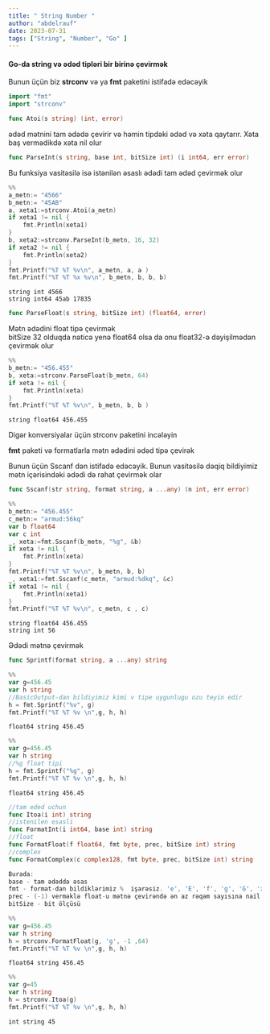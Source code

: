 ```yaml
---
title: " String Number "
author: "abdelrauf"
date: 2023-07-31
tags: ["String", "Number", "Go" ]
---
```


#### Go-da string və ədəd tipləri bir birinə çevirmək

Bunun üçün biz **strconv** və ya **fmt** paketini istifadə edəcəyik



```go
import "fmt"
import "strconv"
```

``` Go
func Atoi(s string) (int, error)   
``` 
ədəd mətnini tam ədədə çevirir  və həmin tipdəki ədəd və xəta qaytarır. Xəta baş vermədikdə xəta nil olur   

``` Go
func ParseInt(s string, base int, bitSize int) (i int64, err error) 
````
Bu funksiya vasitəsilə isə istənilən əsaslı ədədi tam ədəd çevirmək olur 



```go
%%
a_metn:= "4566"
b_metn:= "45AB"
a, xeta1:=strconv.Atoi(a_metn)
if xeta1 != nil {
	fmt.Println(xeta1)
}
b, xeta2:=strconv.ParseInt(b_metn, 16, 32)
if xeta2 != nil {
	fmt.Println(xeta2)
}
fmt.Printf("%T %T %v\n", a_metn, a, a )
fmt.Printf("%T %T %x %v\n", b_metn, b, b, b)


```

    string int 4566
    string int64 45ab 17835


```Go
func ParseFloat(s string, bitSize int) (float64, error)
```
Mətn ədədini float tipə çevirmək  
bitSize 32 olduqda nəticə yenə float64 olsa da onu float32-ə dəyişilmədən çevirmək olur  


```go
%%
b_metn:= "456.455" 
b, xeta:=strconv.ParseFloat(b_metn, 64)
if xeta != nil {
	fmt.Println(xeta)
} 
fmt.Printf("%T %T %v\n", b_metn, b, b )


```

    string float64 456.455


Digər konversiyalar üçün strconv paketini incələyin

**fmt** paketi və formatlarla mətn ədədini ədəd tipə çevirək  

Bunun üçün Sscanf dən istifadə edəcəyik. Bunun vasitəsilə dəqiq bildiyimiz mətn içərisindəki ədədi də rahat çevirmək olar
```Go
func Sscanf(str string, format string, a ...any) (n int, err error)
```


```go
%%
b_metn:= "456.455" 
c_metn:= "armud:56kq"
var b float64
var c int
_, xeta:=fmt.Sscanf(b_metn, "%g", &b)
if xeta != nil {
	fmt.Println(xeta)
} 
fmt.Printf("%T %T %v\n", b_metn, b, b)
_, xeta1:=fmt.Sscanf(c_metn, "armud:%dkq", &c)
if xeta1 != nil {
	fmt.Println(xeta1)
} 
fmt.Printf("%T %T %v\n", c_metn, c , c)
```

    string float64 456.455
    string int 56


Ədədi mətnə çevirmək

```Go
func Sprintf(format string, a ...any) string
```


```go
%%
var g=456.45
var h string
//BasicOutput-dan bildiyimiz kimi v tipe uygunlugu ozu teyin edir
h = fmt.Sprintf("%v", g)
fmt.Printf("%T %T %v \n",g, h, h)
```

    float64 string 456.45 



```go
%%
var g=456.45
var h string
//%g float tipi
h = fmt.Sprintf("%g", g)
fmt.Printf("%T %T %v \n",g, h, h)
```

    float64 string 456.45 


```Go
//tam eded uchun
func Itoa(i int) string
//istenilen esasli
func FormatInt(i int64, base int) string
//float
func FormatFloat(f float64, fmt byte, prec, bitSize int) string
//complex
func FormatComplex(c complex128, fmt byte, prec, bitSize int) string

Burada:
base - tam ədəddə əsas
fmt - format-dan bildiklərimiz %  işarəsiz. 'e', 'E', 'f', 'g', 'G', 'x', and 'X' 
prec - (-1) verməklə float-u mətnə çevirəndə ən az rəqəm sayısına nail oluruq
bitSize - bit ölçüsü
```


```go
%%
var g=456.45
var h string 
h = strconv.FormatFloat(g, 'g', -1 ,64)
fmt.Printf("%T %T %v \n",g, h, h)
```

    float64 string 456.45 



```go
%%
var g=45
var h string 
h = strconv.Itoa(g)
fmt.Printf("%T %T %v \n",g, h, h)
```

    int string 45 

